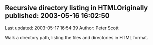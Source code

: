 ## Recursive directory listing in HTMLOriginally published: 2003-05-16 16:02:50 
Last updated: 2003-05-17 16:54:39 
Author: Peter Scott 
 
Walk a directory path, listing the files and directories in HTML format.